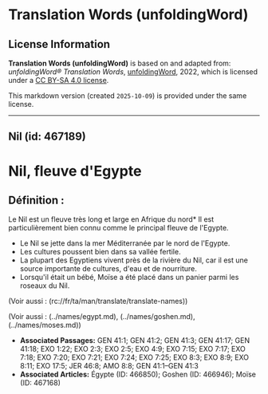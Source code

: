 # Translation Words (unfoldingWord)

## License Information

**Translation Words (unfoldingWord)** is based on and adapted from: _unfoldingWord® Translation Words_, [unfoldingWord](https://unfoldingword.org/utw), 2022, which is licensed under a [CC BY-SA 4.0 license](https://creativecommons.org/licenses/by-sa/4.0/legalcode.en).

This markdown version (created `2025-10-09`) is provided under the same license.



--------------------------------

## Nil (id: 467189)

Nil, fleuve d'Egypte
====================

Définition :
------------

Le Nil est un fleuve très long et large en Afrique du nord\* Il est particulièrement bien connu comme le principal fleuve de l'Egypte.

* Le Nil se jette dans la mer Méditerranée par le nord de l'Egypte.
* Les cultures poussent bien dans sa vallée fertile.
* La plupart des Egyptiens vivent près de la rivière du Nil, car il est une source importante de cultures, d'eau et de nourriture.
* Lorsqu'il était un bébé, Moïse a été placé dans un panier parmi les roseaux du Nil.

(Voir aussi : (rc://fr/ta/man/translate/translate\-names))

(Voir aussi : (../names/egypt.md), (../names/goshen.md), (../names/moses.md))

* **Associated Passages:** GEN 41:1; GEN 41:2; GEN 41:3; GEN 41:17; GEN 41:18; EXO 1:22; EXO 2:3; EXO 2:5; EXO 4:9; EXO 7:15; EXO 7:17; EXO 7:18; EXO 7:20; EXO 7:21; EXO 7:24; EXO 7:25; EXO 8:3; EXO 8:9; EXO 8:11; EXO 17:5; JER 46:8; AMO 8:8; GEN 41:1–GEN 41:3
* **Associated Articles:** Égypte (ID: 466850); Goshen (ID: 466946); Moïse (ID: 467168)

